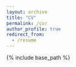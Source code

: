```yaml
---
layout: archive
title: "CV"
permalink: /cv/
author_profile: true
redirect_from:
  - /resume
---
```


{% include base_path %}

<object data="/cv/Carl Anderson Resume.pdf#view=fitV&toolbar=0" height="100%" width="100%"></object>
